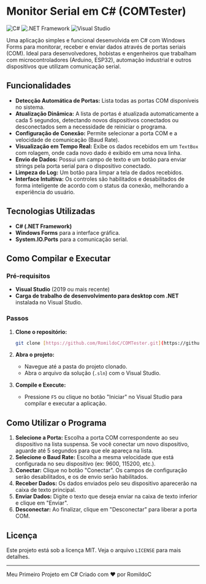 # Monitor Serial em C# (COMTester)

![C#](https://img.shields.io/badge/c%23-%23239120.svg?style=for-the-badge&logo=c-sharp&logoColor=white)
![.NET Framework](https://img.shields.io/badge/.NET-5C2D91?style=for-the-badge&logo=.net&logoColor=white)
![Visual Studio](https://img.shields.io/badge/Visual%20Studio-5C2D91.svg?style=for-the-badge&logo=visual-studio&logoColor=white)

Uma aplicação simples e funcional desenvolvida em C# com Windows Forms para monitorar, receber e enviar dados através de portas seriais (COM). Ideal para desenvolvedores, hobistas e engenheiros que trabalham com microcontroladores (Arduino, ESP32), automação industrial e outros dispositivos que utilizam comunicação serial.



## Funcionalidades

-   **Detecção Automática de Portas:** Lista todas as portas COM disponíveis no sistema.
-   **Atualização Dinâmica:** A lista de portas é atualizada automaticamente a cada 5 segundos, detectando novos dispositivos conectados ou desconectados sem a necessidade de reiniciar o programa.
-   **Configuração de Conexão:** Permite selecionar a porta COM e a velocidade de comunicação (Baud Rate).
-   **Visualização em Tempo Real:** Exibe os dados recebidos em um `TextBox` com rolagem, onde cada novo dado é exibido em uma nova linha.
-   **Envio de Dados:** Possui um campo de texto e um botão para enviar strings pela porta serial para o dispositivo conectado.
-   **Limpeza do Log:** Um botão para limpar a tela de dados recebidos.
-   **Interface Intuitiva:** Os controles são habilitados e desabilitados de forma inteligente de acordo com o status da conexão, melhorando a experiência do usuário.

## Tecnologias Utilizadas

-   **C# (.NET Framework)**
-   **Windows Forms** para a interface gráfica.
-   **System.IO.Ports** para a comunicação serial.

## Como Compilar e Executar

### Pré-requisitos

-   **Visual Studio** (2019 ou mais recente)
-   **Carga de trabalho de desenvolvimento para desktop com .NET** instalada no Visual Studio.

### Passos

1.  **Clone o repositório:**
    ```bash
    git clone [https://github.com/RomildoC/COMTester.git](https://github.com/RomildoC/COMTester.git)
    ```

2.  **Abra o projeto:**
    - Navegue até a pasta do projeto clonado.
    - Abra o arquivo da solução (`.sln`) com o Visual Studio.

3.  **Compile e Execute:**
    - Pressione `F5` ou clique no botão "Iniciar" no Visual Studio para compilar e executar a aplicação.

## Como Utilizar o Programa

1.  **Selecione a Porta:** Escolha a porta COM correspondente ao seu dispositivo na lista suspensa. Se você conectar um novo dispositivo, aguarde até 5 segundos para que ele apareça na lista.
2.  **Selecione o Baud Rate:** Escolha a mesma velocidade que está configurada no seu dispositivo (ex: 9600, 115200, etc.).
3.  **Conectar:** Clique no botão "Conectar". Os campos de configuração serão desabilitados, e os de envio serão habilitados.
4.  **Receber Dados:** Os dados enviados pelo seu dispositivo aparecerão na caixa de texto principal.
5.  **Enviar Dados:** Digite o texto que deseja enviar na caixa de texto inferior e clique em "Enviar".
6.  **Desconectar:** Ao finalizar, clique em "Desconectar" para liberar a porta COM.

## Licença

Este projeto está sob a licença MIT. Veja o arquivo `LICENSE` para mais detalhes.

---
Meu Primeiro Projeto em C#
Criado com ❤️ por RomildoC
